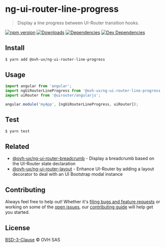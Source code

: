# ng-ui-router-line-progress

> Display a line progress between UI-Router transition hooks.

[![npm version](https://badgen.net/npm/v/@ovh-ux/ng-ui-router-line-progress)](https://www.npmjs.com/package/@ovh-ux/ng-ui-router-line-progress) [![Downloads](https://badgen.net/npm/dt/@ovh-ux/ng-ui-router-line-progress)](https://npmjs.com/package/@ovh-ux/ng-ui-router-line-progress) [![Dependencies](https://badgen.net/david/dep/ovh/manager/packages/components/ng-ui-router-line-progress)](https://npmjs.com/package/@ovh-ux/ng-ui-router-line-progress?activeTab=dependencies) [![Dev Dependencies](https://badgen.net/david/dev/ovh/manager/packages/components/ng-ui-router-line-progress)](https://npmjs.com/package/@ovh-ux/ng-ui-router-line-progress?activeTab=dependencies)

## Install

```sh
$ yarn add @ovh-ux/ng-ui-router-line-progress
```

## Usage

```js
import angular from 'angular';
import ngUiRouterLineProgress from '@ovh-ux/ng-ui-router-line-progress';
import uiRouter from '@uirouter/angularjs';

angular.module('myApp', [ngUiRouterLineProgress, uiRouter]);
```

## Test

```sh
$ yarn test
```

## Related

- [@ovh-ux/ng-ui-router-breadcrumb](https://github.com/ovh/manager/tree/master/packages/components/ng-ui-router-breadcrumb) - Display a breadcrumb based on the UI-Router state declaration
- [@ovh-ux/ng-ui-router-layout](https://github.com/ovh/manager/tree/master/packages/components/ng-ui-router-layout) - Enhance UI-Router by adding a layout decorator to deal with an UI Bootstrap modal instance

## Contributing

Always feel free to help out! Whether it's [filing bugs and feature requests](https://github.com/ovh/manager/issues/new) or working on some of the [open issues](https://github.com/ovh/manager/issues), our [contributing guide](https://github.com/ovh/manager/blob/master/CONTRIBUTING.md) will help get you started.

## License

[BSD-3-Clause](LICENSE) © OVH SAS
